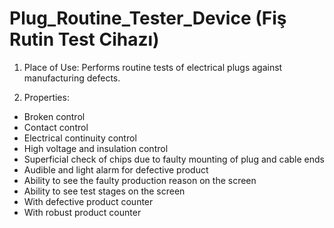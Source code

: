 # Plug_Routine_Tester_Device (Fiş Rutin Test Cihazı)

1) Place of Use: Performs routine tests of electrical plugs against manufacturing defects.

2) Properties:

- Broken control
- Contact control
- Electrical continuity control
- High voltage and insulation control
- Superficial check of chips due to faulty mounting of plug and cable ends
- Audible and light alarm for defective product
- Ability to see the faulty production reason on the screen
- Ability to see test stages on the screen
- With defective product counter
- With robust product counter
